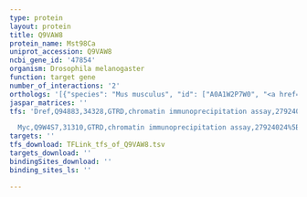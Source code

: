 ```yaml
---
type: protein
layout: protein
title: Q9VAW8
protein_name: Mst98Ca
uniprot_accession: Q9VAW8
ncbi_gene_id: '47854'
organism: Drosophila melanogaster
function: target gene
number_of_interactions: '2'
orthologs: '[{"species": "Mus musculus", "id": ["A0A1W2P7W0", "<a href=\"/protein/j3qmw1\">J3QMW1</a>"]}, {"species": "Caenorhabditis elegans", "id": ["<a href=\"/protein/o17641\">O17641</a>"]}]'
jaspar_matrices: ''
tfs: 'Dref,Q94883,34328,GTRD,chromatin immunoprecipitation assay,27924024%5Buid%5D,No

  Myc,Q9W4S7,31310,GTRD,chromatin immunoprecipitation assay,27924024%5Buid%5D,No'
targets: ''
tfs_download: TFLink_tfs_of_Q9VAW8.tsv
targets_download: ''
bindingSites_download: ''
binding_sites_ls: ''

---
```


